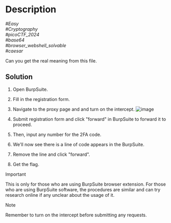 # Description

_#Easy_<br>
_#Cryptography_<br>
_#picoCTF_2024_<br>
_#base64_<br>
_#browser_webshell_solvable_<br>
_#caesar_<br>

Can you get the real meaning from this file. 



## Solution

1. Open BurpSuite.
2. Fill in the registration form.
3. Navigate to the proxy page and and turn on the intercept.
   ![image](https://github.com/user-attachments/assets/88fe3d41-4042-488b-a252-32dc10103b97)

4. Submit registration form and click "forward" in BurpSuite to forward it to proceed.
5. Then, input any number for the 2FA code.
6. We'll now see there is a line of code appears in the BurpSuite.
7. Remove the line and click "forward".
8. Get the flag.

> [!IMPORTANT]
> This is only for those who are using BurpSuite browser extension.
> For those who are using BurpSuite software, the procedures are similar and can try research online if any unclear about the usage of it.

> [!NOTE]
> Remember to turn on the intercept before submitting any requests.

